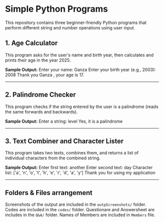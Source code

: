# Simple Python Programs

This repository contains three beginner-friendly Python programs that perform different string and number operations using user input.

## 1. Age Calculator
This program asks for the user's name and birth year, then calculates and prints their age in the year 2025.

**Sample Output:**
Enter your name: Ganza
Enter your birth year (e.g., 2003): 2008
Thank you
Ganza , your age is 17.


---

## 2. Palindrome Checker
This program checks if the string entered by the user is a palindrome (reads the same forwards and backwards).

**Sample Output:**
Enter a string: level
Yes, it is a palindrome


---

## 3. Text Combiner and Character Lister
This program takes two texts, combines them, and returns a list of individual characters from the combined string.

**Sample Output:**
Enter first text: another
Enter second text: day
Character list: ['a', 'n', 'o', 't', 'h', 'e', 'r', 'd', 'a', 'y']
Thank you for using my application


---

## Folders & Files arrangement
Screenshots of the output are included in the `outpScreenshots/` folder.
Codes are included in the `codes/` folder.
Questionare and Answersheet are includes in the `Q&A/` folder.
Names of Members are included in `Members` file.
